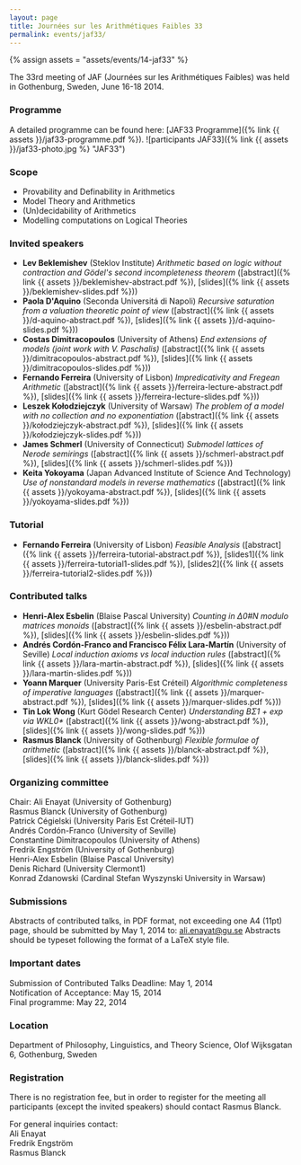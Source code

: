 ```yaml
---
layout: page
title: Journées sur les Arithmétiques Faibles 33
permalink: events/jaf33/
---
```

{% assign assets = "assets/events/14-jaf33" %}

The 33rd meeting of JAF (Journées sur les Arithmétiques Faibles) was held in Gothenburg, Sweden, June 16-18 2014.

### Programme

A detailed programme can be found here: [JAF33 Programme]({% link {{ assets }}/jaf33-programme.pdf %}).
![participants JAF33]({% link {{ assets }}/jaf33-photo.jpg %} "JAF33")

### Scope

- Provability and Definability in Arithmetics
- Model Theory and Arithmetics
- (Un)decidability of Arithmetics
- Modelling computations on Logical Theories

### Invited speakers

- **Lev Beklemishev** (Steklov Institute) _Arithmetic based on logic without contraction and Gödel's second incompleteness theorem_ ([abstract]({% link {{ assets }}/beklemishev-abstract.pdf %}), [slides]({% link {{ assets }}/beklemishev-slides.pdf %}))
- **Paola D'Aquino** (Seconda Universitá di Napoli) _Recursive saturation from a valuation theoretic point of view_ ([abstract]({% link {{ assets }}/d-aquino-abstract.pdf %}), [slides]({% link {{ assets }}/d-aquino-slides.pdf %}))
- **Costas Dimitracopoulos** (University of Athens) _End extensions of models (joint work with V. Paschalis)_ ([abstract]({% link {{ assets }}/dimitracopoulos-abstract.pdf %}), [slides]({% link {{ assets }}/dimitracopoulos-slides.pdf %}))
- **Fernando Ferreira** (University of Lisbon) _Impredicativity and Fregean Arithmetic_ ([abstract]({% link {{ assets }}/ferreira-lecture-abstract.pdf %}), [slides]({% link {{ assets }}/ferreira-lecture-slides.pdf %}))
- **Leszek Kołodziejczyk** (University of Warsaw) _The problem of a model with no collection and no exponentiation_ ([abstract]({% link {{ assets }}/kołodziejczyk-abstract.pdf %}), [slides]({% link {{ assets }}/kołodziejczyk-slides.pdf %}))
- **James Schmerl** (University of Connecticut) _Submodel lattices of Nerode semirings_ ([abstract]({% link {{ assets }}/schmerl-abstract.pdf %}), [slides]({% link {{ assets }}/schmerl-slides.pdf %}))
- **Keita Yokoyama** (Japan Advanced Institute of Science And Technology) _Use of nonstandard models in reverse mathematics_ ([abstract]({% link {{ assets }}/yokoyama-abstract.pdf %}), [slides]({% link {{ assets }}/yokoyama-slides.pdf %}))

### Tutorial

- **Fernando Ferreira** (University of Lisbon) _Feasible Analysis_ ([abstract]({% link {{ assets }}/ferreira-tutorial-abstract.pdf %}), [slides1]({% link {{ assets }}/ferreira-tutorial1-slides.pdf %}), [slides2]({% link {{ assets }}/ferreira-tutorial2-slides.pdf %}))

### Contributed talks

- **Henri-Alex Esbelin** (Blaise Pascal University) _Counting in Δ0#N modulo matrices monoids_ ([abstract]({% link {{ assets }}/esbelin-abstract.pdf %}), [slides]({% link {{ assets }}/esbelin-slides.pdf %}))
- **Andrés Cordón-Franco and Francisco Félix Lara-Martín** (University of Seville) _Local induction axioms vs local induction rules_ ([abstract]({% link {{ assets }}/lara-martin-abstract.pdf %}), [slides]({% link {{ assets }}/lara-martin-slides.pdf %}))
- **Yoann Marquer** (University Paris-Est Créteil) _Algorithmic completeness of imperative languages_ ([abstract]({% link {{ assets }}/marquer-abstract.pdf %}), [slides]({% link {{ assets }}/marquer-slides.pdf %}))
- **Tin Lok Wong** (Kurt Gödel Research Center) _Understanding BΣ1 + exp via WKL0\*_ ([abstract]({% link {{ assets }}/wong-abstract.pdf %}), [slides]({% link {{ assets }}/wong-slides.pdf %}))
- **Rasmus Blanck** (University of Gothenburg) _Flexible formulae of arithmetic_ ([abstract]({% link {{ assets }}/blanck-abstract.pdf %}), [slides]({% link {{ assets }}/blanck-slides.pdf %}))

### Organizing committee

Chair: Ali Enayat (University of Gothenburg)\
Rasmus Blanck (University of Gothenburg)\
Patrick Cégielski (University Paris Est Créteil-IUT)\
Andrés Cordón-Franco (University of Seville)\
Constantine Dimitracopoulos (University of Athens)\
Fredrik Engström (University of Gothenburg)\
Henri-Alex Esbelin (Blaise Pascal University)\
Denis Richard (University Clermont1)\
Konrad Zdanowski (Cardinal Stefan Wyszynski University in Warsaw)

### Submissions

Abstracts of contributed talks, in PDF format, not exceeding one A4
(11pt) page, should be submitted by May 1, 2014 to: ali.enayat@gu.se
Abstracts should be typeset following the format of a LaTeX style file.

### Important dates

Submission of Contributed Talks Deadline: May 1, 2014\
Notification of Acceptance: May 15, 2014\
Final programme: May 22, 2014

### Location

Department of Philosophy, Linguistics, and Theory Science, Olof
Wijksgatan 6, Gothenburg, Sweden

### Registration

There is no registration fee, but in order to register for the meeting
all participants (except the invited speakers) should contact
Rasmus Blanck.

For general inquiries contact:\
Ali Enayat\
Fredrik Engström\
Rasmus Blanck
